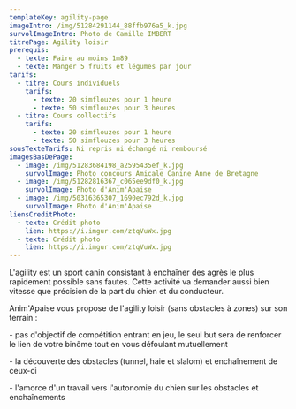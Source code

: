 ```yaml
---
templateKey: agility-page
imageIntro: /img/51284291144_88ffb976a5_k.jpg
survolImageIntro: Photo de Camille IMBERT
titrePage: Agility loisir
prerequis:
  - texte: Faire au moins 1m89
  - texte: Manger 5 fruits et légumes par jour
tarifs:
  - titre: Cours individuels
    tarifs:
      - texte: 20 simflouzes pour 1 heure
      - texte: 50 simflouzes pour 3 heures
  - titre: Cours collectifs
    tarifs:
      - texte: 20 simflouzes pour 1 heure
      - texte: 50 simflouzes pour 3 heures
sousTexteTarifs: Ni repris ni échangé ni remboursé
imagesBasDePage:
  - image: /img/51283684198_a2595435ef_k.jpg
    survolImage: Photo concours Amicale Canine Anne de Bretagne
  - image: /img/51282816367_c065ee9df0_k.jpg
    survolImage: Photo d'Anim'Apaise
  - image: /img/50316365307_1690ec792d_k.jpg
    survolImage: Photo d'Anim'Apaise
liensCreditPhoto:
  - texte: Crédit photo
    lien: https://i.imgur.com/ztqVuWx.jpg
  - texte: Crédit photo
    lien: https://i.imgur.com/ztqVuWx.jpg
---
```

L'agility est un sport canin consistant à enchaîner des agrès le plus rapidement possible sans fautes. Cette activité va demander aussi bien vitesse que précision de la part du chien et du conducteur. 

Anim'Apaise vous propose de l'agility loisir (sans obstacles à zones) sur son terrain :

\- pas d'objectif de compétition entrant en jeu, le seul but sera de renforcer le lien de votre binôme tout en vous défoulant mutuellement

\- la découverte des obstacles (tunnel, haie et slalom) et enchaînement de ceux-ci

\- l'amorce d'un travail vers l'autonomie du chien sur les obstacles et enchaînements